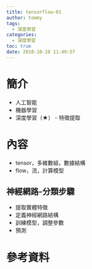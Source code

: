 ```yaml
---
title: tensorflow-01
author: tommy
tags:
  - 深度學習
categories:
  - 深度學習
toc: true
date: 2018-10-28 11:49:57
---
```


# 簡介

- 人工智能
- 機器學習
- 深度學習（★） - 特徵提取

<!--more-->
# 內容

- tensor，多維數組，數據結構
- flow，流，計算模型


## 神經網路-分類步驟
- 提取實體特徵
- 定義神經網路結構
- 訓練模型，調整參數
- 預測


# 參考資料


